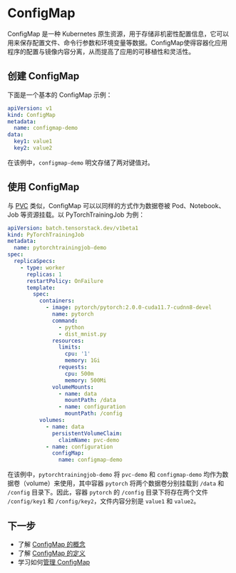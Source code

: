 # ConfigMap

ConfigMap 是一种 Kubernetes 原生资源，用于存储非机密性配置信息，它可以用来保存配置文件、命令行参数和环境变量等数据。ConfigMap使得容器化应用程序的配置与镜像内容分离，从而提高了应用的可移植性和灵活性。

## 创建 ConfigMap

下面是一个基本的 ConfigMap 示例：

```yaml
apiVersion: v1
kind: ConfigMap
metadata:
  name: configmap-demo
data:
  key1: value1
  key2: value2
```

在该例中，`configmap-demo` 明文存储了两对键值对。

## 使用 ConfigMap

与 [PVC](../storage/pvc.md) 类似，ConfigMap 可以以同样的方式作为数据卷被 Pod、Notebook、Job 等资源挂载。以 PyTorchTrainingJob 为例：

```yaml
apiVersion: batch.tensorstack.dev/v1beta1
kind: PyTorchTrainingJob
metadata:
  name: pytorchtrainingjob-demo
spec:
  replicaSpecs:
    - type: worker
      replicas: 1
      restartPolicy: OnFailure
      template:
        spec:
          containers:
            - image: pytorch/pytorch:2.0.0-cuda11.7-cudnn8-devel
              name: pytorch
              command:
                - python
                - dist_mnist.py
              resources:
                limits:
                  cpu: '1'
                  memory: 1Gi
                requests:
                  cpu: 500m
                  memory: 500Mi
              volumeMounts:
                - name: data
                  mountPath: /data
                - name: configuration
                  mountPath: /config
          volumes:
            - name: data
              persistentVolumeClaim:
                claimName: pvc-demo
            - name: configuration
              configMap:
                name: configmap-demo
```

在该例中，`pytorchtrainingjob-demo` 将 `pvc-demo` 和 `configmap-demo` 均作为数据卷（volume）来使用，其中容器 `pytorch` 将两个数据卷分别挂载到 `/data` 和 `/config` 目录下。因此，容器 `pytorch` 的 `/config` 目录下将存在两个文件 `/config/key1` 和 `/config/key2`，文件内容分别是 `value1` 和 `value2`。

## 下一步

* 了解 <a target="_blank" rel="noopener noreferrer" href="https://kubernetes.io/docs/concepts/configuration/configmap/">ConfigMap 的概念</a>
* 了解 <a target="_blank" rel="noopener noreferrer" href="https://kubernetes.io/docs/reference/kubernetes-api/config-and-storage-resources/config-map-v1/">ConfigMap 的定义</a>
* 学习如何[管理 ConfigMap](../../guide/manage-storage-network-and-auxiliary/configmap.md)
